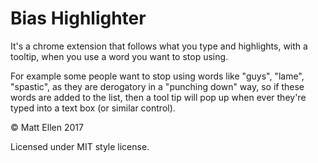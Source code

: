 # Bias Highlighter

It's a chrome extension that follows what you type and highlights, with a tooltip, when you use a word you want to stop using.

For example some people want to stop using words like "guys", "lame", "spastic", as they are derogatory in a "punching down" way, so if these words are added to the list, then a tool tip will pop up when ever they're typed into a text box (or similar control).

&copy; Matt Ellen 2017

Licensed under MIT style license.
